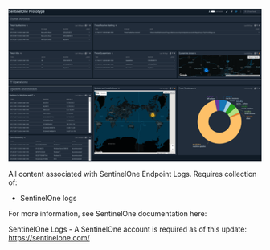 ![SentinelOne_NoSpecProduct_Logs](Screenshots/SentinelOne_NoSpecProduct_Logs.png)

All content associated with SentinelOne Endpoint Logs. Requires collection of:
- SentinelOne logs

For more information, see SentinelOne documentation here:

SentinelOne Logs - A SentinelOne account is required as of this update: https://sentinelone.com/
